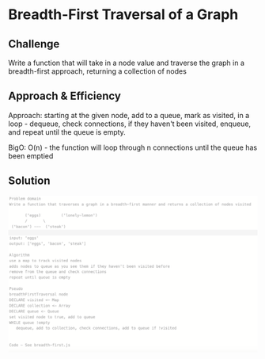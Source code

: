 # Breadth-First Traversal of a Graph

## Challenge
Write a function that will take in a node value and traverse the graph in a breadth-first approach, returning a collection of nodes

## Approach & Efficiency
Approach: starting at the given node, add to a queue, mark as visited, in a loop - dequeue, check connections, if they haven't been visited, enqueue, and repeat until the queue is empty.  
  
BigO: O(n) - the function will loop through n connections until the queue has been emptied  

## Solution
![UML](./UML.png)